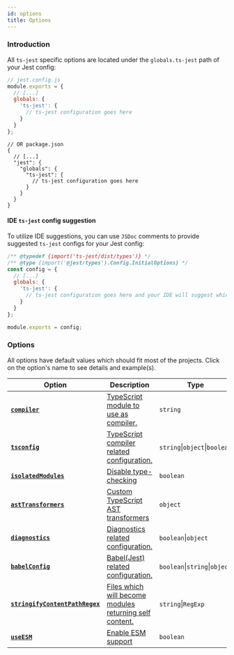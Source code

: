 ```yaml
---
id: options
title: Options
---
```


### Introduction

All `ts-jest` specific options are located under the `globals.ts-jest` path of your Jest config:

```js
// jest.config.js
module.exports = {
  // [...]
  globals: {
    'ts-jest': {
      // ts-jest configuration goes here
    }
  }
};
```

```json5
// OR package.json
{
  // [...]
  "jest": {
    "globals": {
      "ts-jest": {
        // ts-jest configuration goes here
      }
    }
  }
}
```

#### IDE `ts-jest` config suggestion

To utilize IDE suggestions, you can use `JSDoc` comments to provide suggested `ts-jest` configs for your Jest config:

```js
/** @typedef {import('ts-jest/dist/types')} */
/** @type {import('@jest/types').Config.InitialOptions} */
const config = {
  // [...]
  globals: {
    'ts-jest': {
      // ts-jest configuration goes here and your IDE will suggest which configs when typing
    }
  }
};

module.exports = config;
```

### Options

All options have default values which should fit most of the projects. Click on the option's name to see details and example(s).

| Option | Description | Type | Default |
|---|---|---|---|
| [**`compiler`**][compiler] | [TypeScript module to use as compiler.][compiler] | `string` | `"typescript"` |
| [**`tsconfig`**][tsconfig] | [TypeScript compiler related configuration.][tsconfig] | `string`\|`object`\|`boolean` | _auto_ |
| [**`isolatedModules`**][isolatedModules] | [Disable type-checking][isolatedModules] | `boolean` | _disabled_ |
| [**`astTransformers`**][astTransformers] | [Custom TypeScript AST transformers][astTransformers] | `object` | _auto_ |
| [**`diagnostics`**][diagnostics] | [Diagnostics related configuration.][diagnostics] | `boolean`\|`object` | _enabled_ |
| [**`babelConfig`**][babelConfig] | [Babel(Jest) related configuration.][babelConfig] | `boolean`\|`string`\|`object` | _disabled_ |
| [**`stringifyContentPathRegex`**][stringifyContentPathRegex] | [Files which will become modules returning self content.][stringifyContentPathRegex] | `string`\|`RegExp` | _disabled_ |
| [**`useESM`**][useESM] | [Enable ESM support][useESM] | `boolean` | _auto_ |

[compiler]: options/compiler
[tsconfig]: options/tsconfig
[isolatedModules]: options/isolatedModules
[astTransformers]: options/astTransformers
[compilerHost]: options/compilerHost
[diagnostics]: options/diagnostics
[babelConfig]: options/babelConfig
[stringifyContentPathRegex]: options/stringifyContentPathRegex
[useESM]: options/useESM
